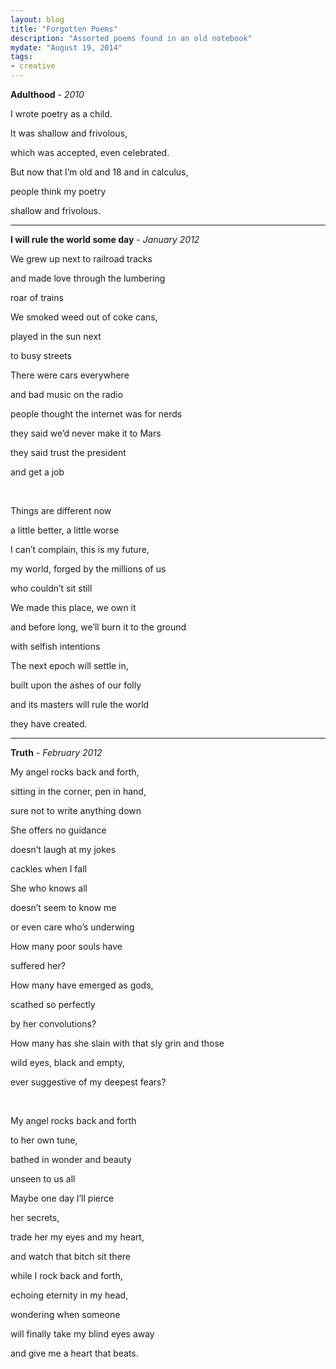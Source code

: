 ```yaml
---
layout: blog
title: "Forgotten Poems"
description: "Assorted poems found in an old notebook"
mydate: "August 19, 2014"
tags:
- creative
---
```




**Adulthood** - *2010*

I wrote poetry as a child.

It was shallow and frivolous,

which was accepted, even celebrated.

But now that I’m old and 18 and in calculus,

people think my poetry

shallow and frivolous.



---



**I will rule the world some day** - *January 2012*

We grew up next to railroad tracks

and made love through the lumbering

roar of trains

We smoked weed out of coke cans,

played in the sun next

to busy streets

There were cars everywhere

and bad music on the radio

people thought the internet was for nerds

they said we’d never make it to Mars

they said trust the president

and get a job

&nbsp;

Things are different now

a little better, a little worse

I can’t complain, this is my future,

my world, forged by the millions of us

who couldn’t sit still

We made this place, we own it

and before long, we’ll burn it to the ground

with selfish intentions

The next epoch will settle in,

built upon the ashes of our folly

and its masters will rule the world

they have created.



---



**Truth** - *February 2012*

My angel rocks back and forth,

sitting in the corner, pen in hand,

sure not to write anything down

She offers no guidance

doesn’t laugh at my jokes

cackles when I fall

She who knows all

doesn’t seem to know me

or even care who’s underwing

How many poor souls have

suffered her?

How many have emerged as gods,

scathed so perfectly

by her convolutions?

How many has she slain with that sly grin and those 

wild eyes, black and empty,

ever suggestive of my deepest fears?

&nbsp;

My angel rocks back and forth

to her own tune,

bathed in wonder and beauty

unseen to us all

Maybe one day I’ll pierce

her secrets,

trade her my eyes and my heart,

and watch that bitch sit there

while I rock back and forth,

echoing eternity in my head,

wondering when someone 

will finally take my blind eyes away

and give me a heart that beats.
